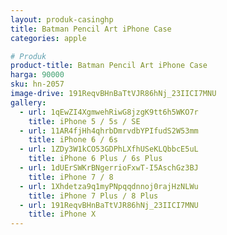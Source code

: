 ```yaml
---
layout: produk-casinghp
title: Batman Pencil Art iPhone Case
categories: apple

# Produk
product-title: Batman Pencil Art iPhone Case
harga: 90000
sku: hn-2057
image-drive: 191ReqvBHnBaTtVJR86hNj_23IICI7MNU
gallery:
  - url: 1qEwZI4XgmwehRiwG8jzgK9tt6h5WKO7r
    title: iPhone 5 / 5s / SE
  - url: 11AR4fjHh4qhrbDmrvdbYPIfudS2W53mm
    title: iPhone 6 / 6s
  - url: 1ZDy3W1kCO53GDPhLXfhUSeKLQbbcE5uL
    title: iPhone 6 Plus / 6s Plus
  - url: 1dUErSWKrBNgerrioFxwT-I5AschGz3BJ
    title: iPhone 7 / 8
  - url: 1Xhdetza9q1myPNpqqdnnoj0rajHzNLWu
    title: iPhone 7 Plus / 8 Plus
  - url: 191ReqvBHnBaTtVJR86hNj_23IICI7MNU
    title: iPhone X
---
```

